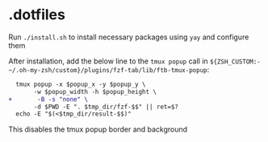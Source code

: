 # .dotfiles

Run `./install.sh` to install necessary packages using `yay` and configure them

After installation, add the below line to the `tmux popup` call in
`${ZSH_CUSTOM:-~/.oh-my-zsh/custom}/plugins/fzf-tab/lib/ftb-tmux-popup`:

```diff
  tmux popup -x $popup_x -y $popup_y \
       -w $popup_width -h $popup_height \
+       -B -s "none" \
       -d $PWD -E ". $tmp_dir/fzf-$$" || ret=$?
  echo -E "$(<$tmp_dir/result-$$)"
```

This disables the tmux popup border and background
